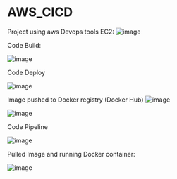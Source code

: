 # AWS_CICD
Project using aws Devops tools
EC2:
![image](https://github.com/ghulekomal/AWS_CI/assets/54700625/20e49a0f-d7a1-4d84-88cb-1f09ae4917f4)

Code Build:

![image](https://github.com/ghulekomal/AWS_CI/assets/54700625/730492d2-bd1e-4cd6-b16a-85930497d45e)

Code Deploy

![image](https://github.com/ghulekomal/AWS_CI/assets/54700625/daca5caf-4350-4bb4-8938-7e95326b1d44)

Image pushed to Docker registry (Docker Hub)
![image](https://github.com/ghulekomal/AWS_CI/assets/54700625/d325a700-a11e-4282-982c-917080469112)

![image](https://github.com/ghulekomal/AWS_CI/assets/54700625/44838909-198f-4c90-90b5-845b5ff0ddca)

Code Pipeline

![image](https://github.com/ghulekomal/AWS_CI/assets/54700625/b58177f6-0970-495a-ba26-d0ae8f79bbdc)


Pulled Image and running Docker container:

![image](https://github.com/ghulekomal/AWS_CI/assets/54700625/691e1162-3420-4a93-938e-683098d5d1bf)

